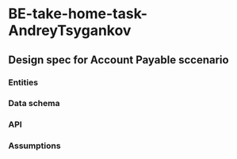 # BE-take-home-task-AndreyTsygankov



## Design spec for Account Payable sccenario

### Entities

### Data schema

### API


### Assumptions

